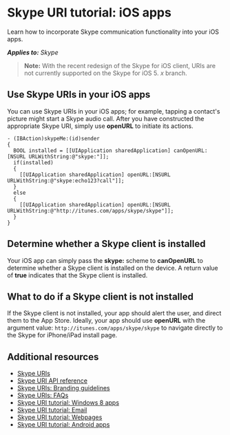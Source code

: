 
# Skype URI tutorial: iOS apps

Learn how to incorporate Skype communication functionality into your iOS apps.


 _**Applies to:** Skype_

 >**Note:**  With the recent redesign of the Skype for iOS client, URIs are not currently supported on the Skype for iOS 5. _x_ branch.


## Use Skype URIs in your iOS apps

You can use Skype URIs in your iOS apps; for example, tapping a contact's picture might start a Skype audio call. After 
you have constructed the appropriate Skype URI, simply use  **openURL** to initiate its actions.

```
- (IBAction)skypeMe:(id)sender
{
  BOOL installed = [[UIApplication sharedApplication] canOpenURL:[NSURL URLWithString:@"skype:"]];
  if(installed)
  {
    [[UIApplication sharedApplication] openURL:[NSURL URLWithString:@"skype:echo123?call"]];
  }
  else
  {
    [[UIApplication sharedApplication] openURL:[NSURL URLWithString:@"http://itunes.com/apps/skype/skype"]];
  }
}

```


## Determine whether a Skype client is installed

Your iOS app can simply pass the  **skype:** scheme to **canOpenURL** to determine whether a Skype client is installed 
on the device. A return value of **true** indicates that the Skype client is installed.


## What to do if a Skype client is not installed

If the Skype client is not installed, your app should alert the user, and direct them to the App Store. Ideally, your app 
should use **openURL** with the argument value: `http://itunes.com/apps/skype/skype` to navigate directly to the Skype 
for iPhone/iPad install page.


## Additional resources


* [Skype URIs](SkypeURIs.md)
* [Skype URI API reference](SkypeURIAPIReference.md)
* [Skype URIs: Branding guidelines](SkypeURIs_BrandingGuidelines.md)
* [Skype URIs: FAQs](SkypeURIs_FAQs.md)
* [Skype URI tutorial: Windows 8 apps](SkypeURITutorial_Windows8Apps.md)
* [Skype URI tutorial: Email](SkypeURITutorial_Email.md)
* [Skype URI tutorial: Webpages](SkypeURItutorial_Webpages.md)
* [Skype URI tutorial: Android apps](SkypeURITutorial_AndroidApps.md)

